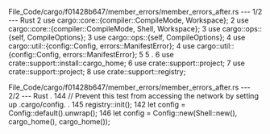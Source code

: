 File_Code/cargo/f01428b647/member_errors/member_errors_after.rs --- 1/2 --- Rust
2 use cargo::core::{compiler::CompileMode, Workspace};                                                                                                       2 use cargo::core::{compiler::CompileMode, Shell, Workspace};
3 use cargo::ops::{self, CompileOptions};                                                                                                                    3 use cargo::ops::{self, CompileOptions};
4 use cargo::util::{config::Config, errors::ManifestError};                                                                                                  4 use cargo::util::{config::Config, errors::ManifestError};
5                                                                                                                                                            5 
.                                                                                                                                                            6 use crate::support::install::cargo_home;
6 use crate::support::project;                                                                                                                               7 use crate::support::project;
                                                                                                                                                             8 use crate::support::registry;

File_Code/cargo/f01428b647/member_errors/member_errors_after.rs --- 2/2 --- Rust
  .                                                                                                                                                          144     // Prevent this test from accessing the network by setting up .cargo/config.
  .                                                                                                                                                          145     registry::init();
142     let config = Config::default().unwrap();                                                                                                             146     let config = Config::new(Shell::new(), cargo_home(), cargo_home());

